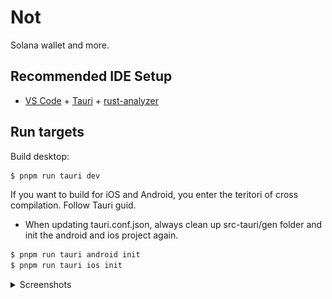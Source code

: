 # Not

Solana wallet and more.

## Recommended IDE Setup

- [VS Code](https://code.visualstudio.com/) + [Tauri](https://marketplace.visualstudio.com/items?itemName=tauri-apps.tauri-vscode) + [rust-analyzer](https://marketplace.visualstudio.com/items?itemName=rust-lang.rust-analyzer)


## Run targets

Build desktop:

```bash
$ pnpm run tauri dev
```

If you want to build for iOS and Android, you enter the teritori of cross compilation. Follow Tauri guid.

- When updating tauri.conf.json, always clean up src-tauri/gen folder and init the android and ios project again.

```bash
$ pnpm run tauri android init
$ pnpm run tauri ios init
```

<details>
  <summary>Screenshots</summary>

  <p><img src="screenshots/0.png" alt="locked-wallet-view.png" width="250"/></p>
  <p><img src="screenshots/1.png" alt="wallet-home.png" width="250"/></p>
  <p><img src="screenshots/2.png" alt="wallet-mobile.png" width="250"/></p>

</details>

